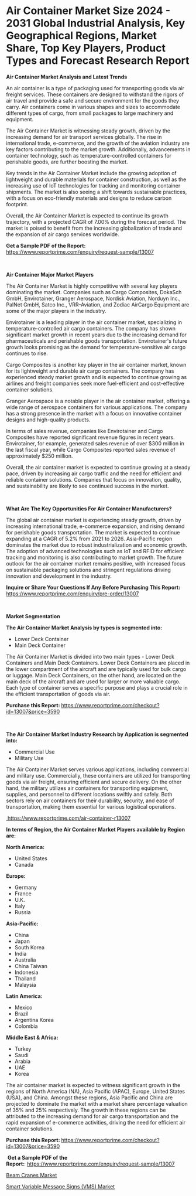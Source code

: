 <p><h1>Air Container Market Size 2024 - 2031 Global Industrial Analysis, Key Geographical Regions, Market Share, Top Key Players, Product Types and Forecast Research Report</h1></p><p><strong>Air Container Market Analysis and Latest Trends</strong></p>
<p><p>An air container is a type of packaging used for transporting goods via air freight services. These containers are designed to withstand the rigors of air travel and provide a safe and secure environment for the goods they carry. Air containers come in various shapes and sizes to accommodate different types of cargo, from small packages to large machinery and equipment.</p><p>The Air Container Market is witnessing steady growth, driven by the increasing demand for air transport services globally. The rise in international trade, e-commerce, and the growth of the aviation industry are key factors contributing to the market growth. Additionally, advancements in container technology, such as temperature-controlled containers for perishable goods, are further boosting the market.</p><p>Key trends in the Air Container Market include the growing adoption of lightweight and durable materials for container construction, as well as the increasing use of IoT technologies for tracking and monitoring container shipments. The market is also seeing a shift towards sustainable practices, with a focus on eco-friendly materials and designs to reduce carbon footprint.</p><p>Overall, the Air Container Market is expected to continue its growth trajectory, with a projected CAGR of 7.00% during the forecast period. The market is poised to benefit from the increasing globalization of trade and the expansion of air cargo services worldwide.</p></p>
<p><strong>Get a Sample PDF of the Report:&nbsp;</strong> <a href="https://www.reportprime.com/enquiry/request-sample/13007">https://www.reportprime.com/enquiry/request-sample/13007</a></p>
<p>&nbsp;</p>
<p><strong>Air Container Major Market Players</strong></p>
<p><p>The Air Container Market is highly competitive with several key players dominating the market. Companies such as Cargo Composites, DokaSch GmbH, Envirotainer, Granger Aerospace, Nordisk Aviation, Norduyn Inc., PalNet GmbH, Satco Inc., VRR-Aviation, and Zodiac AirCargo Equipment are some of the major players in the industry.</p><p>Envirotainer is a leading player in the air container market, specializing in temperature-controlled air cargo containers. The company has shown significant market growth in recent years due to the increasing demand for pharmaceuticals and perishable goods transportation. Envirotainer's future growth looks promising as the demand for temperature-sensitive air cargo continues to rise.</p><p>Cargo Composites is another key player in the air container market, known for its lightweight and durable air cargo containers. The company has experienced steady market growth and is expected to continue growing as airlines and freight companies seek more fuel-efficient and cost-effective container solutions.</p><p>Granger Aerospace is a notable player in the air container market, offering a wide range of aerospace containers for various applications. The company has a strong presence in the market with a focus on innovative container designs and high-quality products.</p><p>In terms of sales revenue, companies like Envirotainer and Cargo Composites have reported significant revenue figures in recent years. Envirotainer, for example, generated sales revenue of over $300 million in the last fiscal year, while Cargo Composites reported sales revenue of approximately $250 million.</p><p>Overall, the air container market is expected to continue growing at a steady pace, driven by increasing air cargo traffic and the need for efficient and reliable container solutions. Companies that focus on innovation, quality, and sustainability are likely to see continued success in the market.</p></p>
<p>&nbsp;</p>
<p><strong>What Are The Key Opportunities For Air Container Manufacturers?</strong></p>
<p><p>The global air container market is experiencing steady growth, driven by increasing international trade, e-commerce expansion, and rising demand for perishable goods transportation. The market is expected to continue expanding at a CAGR of 5.2% from 2021 to 2026. Asia-Pacific region dominates the market due to robust industrialization and economic growth. The adoption of advanced technologies such as IoT and RFID for efficient tracking and monitoring is also contributing to market growth. The future outlook for the air container market remains positive, with increased focus on sustainable packaging solutions and stringent regulations driving innovation and development in the industry.</p></p>
<p><strong>Inquire or Share Your Questions If Any Before Purchasing This Report:</strong> <a href="https://www.reportprime.com/enquiry/pre-order/13007">https://www.reportprime.com/enquiry/pre-order/13007</a></p>
<p>&nbsp;</p>
<p><strong>Market Segmentation</strong></p>
<p><strong>The Air Container Market Analysis by types is segmented into:</strong></p>
<p><ul><li>Lower Deck Container</li><li>Main Deck Container</li></ul></p>
<p><p>The Air Container Market is divided into two main types - Lower Deck Containers and Main Deck Containers. Lower Deck Containers are placed in the lower compartment of the aircraft and are typically used for bulk cargo or luggage. Main Deck Containers, on the other hand, are located on the main deck of the aircraft and are used for larger or more valuable cargo. Each type of container serves a specific purpose and plays a crucial role in the efficient transportation of goods via air.</p></p>
<p><strong>Purchase this Report:&nbsp;</strong><a href="https://www.reportprime.com/checkout?id=13007&price=3590">https://www.reportprime.com/checkout?id=13007&price=3590</a></p>
<p>&nbsp;</p>
<p><strong>The Air Container Market Industry Research by Application is segmented into:</strong></p>
<p><ul><li>Commercial Use</li><li>Military Use</li></ul></p>
<p><p>The Air Container Market serves various applications, including commercial and military use. Commercially, these containers are utilized for transporting goods via air freight, ensuring efficient and secure delivery. On the other hand, the military utilizes air containers for transporting equipment, supplies, and personnel to different locations swiftly and safely. Both sectors rely on air containers for their durability, security, and ease of transportation, making them essential for various logistical operations.</p></p>
<p><a href="https://www.reportprime.com/air-container-r13007">&nbsp;https://www.reportprime.com/air-container-r13007</a></p>
<p><strong>In terms of Region, the Air Container Market Players available by Region are:</strong></p>
<p>
    <p> <strong> North America: </strong>
        <ul>
            <li>United States</li>
            <li>Canada</li>
        </ul>
        </p> 
    <p> <strong> Europe: </strong>
        <ul>
            <li>Germany</li>
            <li>France</li>
            <li>U.K.</li>
            <li>Italy</li>
            <li>Russia</li>
        </ul>
        </p> 
    <p> <strong> Asia-Pacific: </strong>
        <ul>
            <li>China</li>
            <li>Japan</li>
            <li>South Korea</li>
            <li>India</li>
            <li>Australia</li>
            <li>China Taiwan</li>
            <li>Indonesia</li>
            <li>Thailand</li>
            <li>Malaysia</li>
        </ul>
        </p> 
    <p> <strong> Latin America: </strong>
        <ul>
            <li>Mexico</li>
            <li>Brazil</li>
            <li>Argentina Korea</li>
            <li>Colombia</li>
        </ul>
        </p> 
    <p> <strong> Middle East & Africa: </strong>
        <ul>
            <li>Turkey</li>
            <li>Saudi</li>
            <li>Arabia</li>
            <li>UAE</li>
            <li>Korea</li>
        </ul>
    </p>
    </p>
<p><p>The air container market is expected to witness significant growth in the regions of North America (NA), Asia Pacific (APAC), Europe, United States (USA), and China. Amongst these regions, Asia Pacific and China are projected to dominate the market with a market share percentage valuation of 35% and 25% respectively. The growth in these regions can be attributed to the increasing demand for air cargo transportation and the rapid expansion of e-commerce activities, driving the need for efficient air container solutions.</p></p>
<p><strong>Purchase this Report: </strong><a href="https://www.reportprime.com/checkout?id=13007&price=3590">https://www.reportprime.com/checkout?id=13007&price=3590</a></p>
<p>&nbsp;<strong>Get a Sample PDF of the Report:&nbsp;&nbsp;</strong><a href="https://www.reportprime.com/enquiry/request-sample/13007">https://www.reportprime.com/enquiry/request-sample/13007</a></p>
<p><strong></strong></p>
<p><p><a href="https://github.com/msLonKoss78/Market-Research-Report-List-1/blob/main/beam-cranes-market.md">Beam Cranes Market</a></p><p><a href="https://www.linkedin.com/pulse/smart-variable-message-signs-vms-market-overview-global-h7d6c?trackingId=%2BgAFshN1SaiFosoUuUU9qQ%3D%3D">Smart Variable Message Signs (VMS) Market</a></p></p>